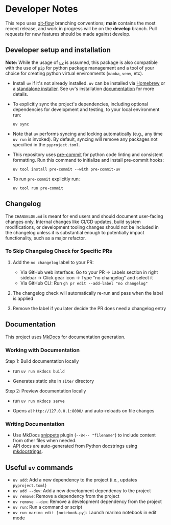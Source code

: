 # Developer Notes

This repo uses [git-flow](https://github.com/nvie/gitflow) branching conventions;
**main** contains the most recent release, and work in progress will be on the
**develop** branch. Pull requests for new features should be made against develop.

## Developer setup and installation

**Note:** While the usage of [`uv`](https://docs.astral.sh/uv/) is assumed, this
package is also compatible with the use of `pip` for python package management and
a tool of your choice for creating python virtual environments (`mamba`, `venv`, etc).

- Install `uv` if it's not already installed. `uv` can be installed via
    [Homebrew](https://docs.astral.sh/uv/getting-started/installation/#homebrew) or a
    [standalone installer](https://docs.astral.sh/uv/getting-started/installation/#standalone-installer).
    See uv's installation [documentation](https://docs.astral.sh/uv/getting-started/installation/#installing-uv)
    for more details.

- To explicitly sync the project's dependencies, including optional dependencies
    for development and testing, to your local environment run:

    ```
    uv sync
    ```

- Note that `uv` performs syncing and locking automatically (e.g., any time `uv run`
    is invoked). By default, syncing will remove any packages not specified in the
    `pyproject.toml`.

- This repository uses [pre-commit](https://pre-commit.com/) for python code linting
    and consistent formatting. Run this command to initialize and install pre-commit hooks:

    ```
    uv tool install pre-commit --with pre-commit-uv
    ```

- To run `pre-commit` explicitly run:

    ```
    uv tool run pre-commit
    ```

## Changelog

The `CHANGELOG.md` is meant for end users and should document user-facing changes only.
Internal changes like CI/CD updates, build system modifications, or development tooling
changes should not be included in the changelog unless it is substantial enough to potentially impact functionality, such as a major refactor.

### To Skip Changelog Check for Specific PRs

1. Add the `no changelog` label to your PR:

    - Via GitHub web interface: Go to your PR → Labels section in right sidebar → Click gear icon → Type "no changelog" and select it
    - Via GitHub CLI: Run `gh pr edit --add-label "no changelog"`

1. The changelog check will automatically re-run and pass when the label is applied

1. Remove the label if you later decide the PR does need a changelog entry

## Documentation

This project uses [MkDocs](https://www.mkdocs.org/) for documentation generation.

### Working with Documentation

Step 1: Build documentation locally

- run `uv run mkdocs build`

- Generates static site in `site/` directory

Step 2: Preview documentation locally

- run `uv run mkdocs serve`

- Opens at `http://127.0.0.1:8000/` and auto-reloads on file changes

### Writing Documentation

- Use MkDocs [snippets](https://pypi.org/project/mkdocs-snippets/) plugin (`--8<-- "filename"`) to include content from other files when needed.
- API docs are auto-generated from Python docstrings using [mkdocstrings](https://mkdocstrings.github.io/).

## Useful `uv` commands

- `uv add`: Add a new dependency to the project (i.e., updates `pyproject.toml`)
- `uv add --dev`: Add a new development dependency to the project
- `uv remove`: Remove a dependency from the project
- `uv remove --dev`: Remove a development dependency from the project
- `uv run`: Run a command or script
- `uv run marimo edit [notebook.py]`: Launch marimo notebook in edit mode

